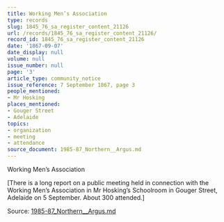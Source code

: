 ```yaml
---
title: Working Men’s Association
type: records
slug: 1845_76_sa_register_content_21126
url: /records/1845_76_sa_register_content_21126/
record_id: 1845_76_sa_register_content_21126
date: '1867-09-07'
date_display: null
volume: null
issue_number: null
page: '3'
article_type: community_notice
issue_reference: 7 September 1867, page 3
people_mentioned:
- Mr Hosking
places_mentioned:
- Gouger Street
- Adelaide
topics:
- organization
- meeting
- attendance
source_document: 1985-87_Northern__Argus.md
---
```


Working Men’s Association

[There is a long report on a public meeting held in connection with the Working Men’s Association in Mr Hosking’s Schoolroom in Gouger Street, Adelaide on 5 September.  About 300 attended.]

Source: [1985-87_Northern__Argus.md](/downloads/markdown/1985-87_Northern__Argus.md)
